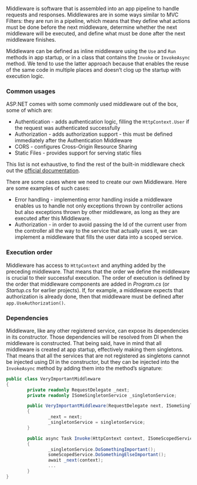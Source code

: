 Middleware is software that is assembled into an app pipeline to handle requests and responses. Middlewares are in some ways similar to MVC Filters: they are run in a pipeline, which means that they define what actions must be done before the next middleware, determine whether the next middleware will be executed, and define what must be done after the next middleware finishes.

Middleware can be defined as inline middleware using the `Use` and `Run` methods in app startup, or in a class that contains the `Invoke` or `InvokeAsync` method. We tend to use the latter approach because that enables the reuse of the same code in multiple places and doesn’t clog up the startup with execution logic.

### Common usages

ASP.NET comes with some commonly used middleware out of the box, some of which are:

- Authentication - adds authentication logic, filling the `HttpContext.User` if the request was authenticated successfully
- Authorization - adds authorization support - this must be defined immediately after the Authentication Middleware
- CORS - configures Cross-Origin Resource Sharing
- Static Files - provides support for serving static files

This list is not exhaustive, to find the rest of the built-in middleware check out the [official documentation](https://docs.microsoft.com/en-us/aspnet/core/fundamentals/middleware/?view=aspnetcore-6.0#built-in-middleware).

There are some cases where we need to create our own Middleware. Here are some examples of such cases:

- Error handling - implementing error handling inside a middleware enables us to handle not only exceptions thrown by controller actions but also exceptions thrown by other middleware, as long as they are executed after this Middleware.
- Authorization - in order to avoid passing the Id of the current user from the controller all the way to the service that actually uses it, we can implement a middleware that fills the user data into a scoped service.

### Execution order

Middleware has access to `HttpContext` and anything added by the preceding middleware. That means that the order we define the middleware is crucial to their successful execution. The order of execution is defined by the order that middleware components are added in *Program.cs* (or *Startup.cs* for earlier projects). If, for example, a middleware expects that authorization is already done, then that middleware must be defined after `app.UseAuthorization()`.

### Dependencies

Middleware, like any other registered service, can expose its dependencies in its constructor. Those dependencies will be resolved from DI when the middleware is constructed. That being said, have in mind that all middleware is created at app startup, effectively making them singletons. That means that all the services that are not registered as singletons cannot be injected using DI in the constructor, but they can be injected into the `InvokeAsync` method by adding them into the method’s signature:

```csharp
public class VeryImportantMiddleware
{
		private readonly RequestDelegate _next;
		private readonly ISomeSingletonService _singletonService;

		public VeryImportantMiddleware(RequestDelegate next, ISomeSingletonService singletonService)
		{
				_next = next;
				_singletonService = singletonService;
		}

		public async Task Invoke(HttpContext context, ISomeScopedService someScopedService)
		{
				_singletonService.DoSomethingImportant();
				someScopedService.DoSomethingElseImportant();
				await _next(context);
				...
		}
}
```
